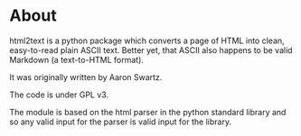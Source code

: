 About
=====

html2text is a python package which converts a page of HTML into clean,
easy-to-read plain ASCII text. Better yet, that ASCII also happens to be
valid Markdown (a text-to-HTML format).

It was originally written by Aaron Swartz.

The code is under GPL v3.

The module is based on the html parser in the python standard library
and so any valid input for the parser is valid input for the library.
